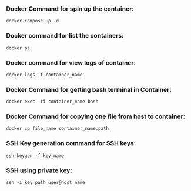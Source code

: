 ### Docker Command for spin up the container:
```
docker-compose up -d
```
### Docker command for list the containers:
```
docker ps
```
### Docker command for view logs of container:
```
docker logs -f container_name
```
### Docker Command for getting bash terminal in Container:
```
docker exec -ti container_name bash
```
### Docker Command for copying one file from host to container:
```
docker cp file_name container_name:path
```
### SSH Key generation command for SSH keys:
```
ssh-keygen -f key_name
```
### SSH using private key:
```
ssh -i key_path user@host_name
```